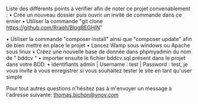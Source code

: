 Liste des différents points à vérifier afin de noter ce projet convenablement :
•	Crée un nouveau dossier puis ouvrir un invité de commande dans ce ernier
•	Utiliser la commande "git clone https://github.com/Rraph/BlogBEGHIN"

•	Utiliser la commande "composer install" ainsi que "composer update" afin de bien mettre en place le projet
•	Lancez Wamp sous windows ou Apache sous linux
•	Créez une nouvelle base de donnée dans phpmyadmin du nom de " bddcv " 
•	importer ensuite le fichier bddcv.sql présent dans le projet dans votre BDD.
•	identifiants admin | Username : test | Password : test, je vous invite à vous enregistrer si vous souhaitez tester le site en tant qu'user simple


Pour tout autres questions n'hésitez pas à m'envoyer un message à l'adresse suivante:  thomas.bichon@ynov.com
